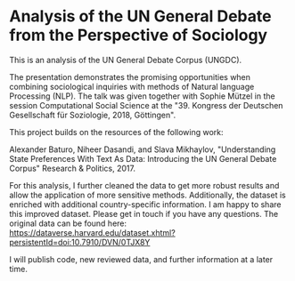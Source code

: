 # Analysis of the UN General Debate from the Perspective of Sociology
This is an analysis of the UN General Debate Corpus (UNGDC).

The  presentation demonstrates the promising opportunities when combining sociological inquiries with methods of Natural language Processing (NLP). The talk was given together with Sophie Mützel in the session Computational Social Science at the "39. Kongress der Deutschen Gesellschaft für Soziologie, 2018, Göttingen".

This project builds on the resources of the following work:

Alexander Baturo, Niheer Dasandi, and Slava Mikhaylov, "Understanding State Preferences With Text As Data: Introducing the UN General Debate Corpus" Research & Politics, 2017. 

For this analysis, I further cleaned the data to get more robust results and allow the application of more sensitive methods. Additionally, the dataset is enriched with additional country-specific information. I am happy to share this improved dataset. Please get in touch if you have any questions. The original data can be found here: 
https://dataverse.harvard.edu/dataset.xhtml?persistentId=doi:10.7910/DVN/0TJX8Y

I will publish code, new reviewed data, and further information at a later time.
